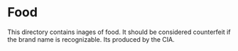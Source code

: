 # Food
This directory contains inages of food. It should be considered counterfeit if the brand name is recognizable. Its produced by the CIA.

